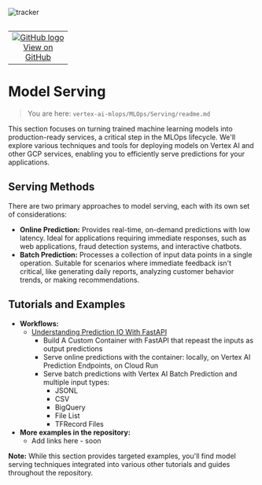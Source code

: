 ![tracker](https://us-central1-vertex-ai-mlops-369716.cloudfunctions.net/pixel-tracking?path=statmike%2Fvertex-ai-mlops%2FMLOps%2FServing&file=readme.md)
<!--- header table --->
<table align="left">     
  <td style="text-align: center">
    <a href="https://github.com/statmike/vertex-ai-mlops/blob/main/MLOps/Serving/readme.md">
      <img src="https://cloud.google.com/ml-engine/images/github-logo-32px.png" alt="GitHub logo">
      <br>View on<br>GitHub
    </a>
  </td>
</table><br/><br/><br/><br/>

---
# Model Serving

> You are here: `vertex-ai-mlops/MLOps/Serving/readme.md`

This section focuses on turning trained machine learning models into production-ready services, a critical step in the MLOps lifecycle. We'll explore various techniques and tools for deploying models on Vertex AI and other GCP services, enabling you to efficiently serve predictions for your applications.

## Serving Methods

There are two primary approaches to model serving, each with its own set of considerations:

- **Online Prediction:**  Provides real-time, on-demand predictions with low latency. Ideal for applications requiring immediate responses, such as web applications, fraud detection systems, and interactive chatbots.
- **Batch Prediction:** Processes a collection of input data points in a single operation. Suitable for scenarios where immediate feedback isn't critical, like generating daily reports, analyzing customer behavior trends, or making recommendations.

## Tutorials and Examples

- **Workflows:**
    - [Understanding Prediction IO With FastAPI](./Understanding%20Prediction%20IO%20With%20FastAPI.ipynb)
        - Build A Custom Container with FastAPI that repeast the inputs as output predictions
        - Serve online predictions with the container: locally, on Vertex AI Prediction Endpoints, on Cloud Run
        - Serve batch predictions with Vertex AI Batch Prediction and multiple input types:
            - JSONL
            - CSV
            - BigQuery
            - File List
            - TFRecord Files
- **More examples in the repository:**
    -  Add links here - soon

**Note:** While this section provides targeted examples, you'll find model serving techniques integrated into various other tutorials and guides throughout the repository.
